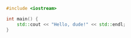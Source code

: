 ```c++
#include <iostream>

int main() {
    std::cout << "Hello, dude!" << std::endl;
}
```
<!-- [![Typing SVG](https://readme-typing-svg.herokuapp.com?color=%2336BCF7&lines=Hello+world!)](https://git.io/typing-svg) -->

<!-- [![trophy](https://github-profile-trophy.vercel.app/?username=lllllll221)](https://github.com/ryo-ma/github-profile-trophy) -->

<!-- ![Anurag's GitHub stats](https://github-readme-stats.vercel.app/api?username=lllllll221&show_icons=true&theme=github_dark) -->